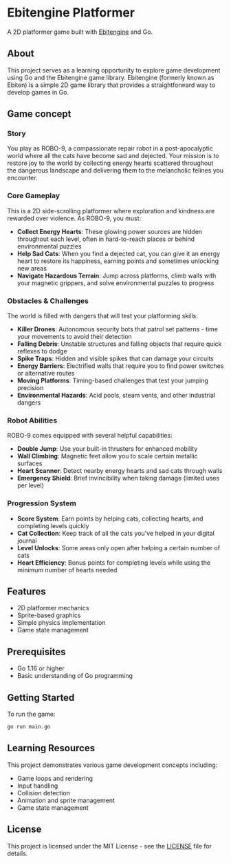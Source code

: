 # Ebitengine Platformer

A 2D platformer game built with [Ebitengine](https://ebitengine.org/) and Go.

## About

This project serves as a learning opportunity to explore game development using Go and the Ebitengine game library. Ebitengine (formerly known as Ebiten) is a simple 2D game library that provides a straightforward way to develop games in Go.

## Game concept

### Story
You play as ROBO-9, a compassionate repair robot in a post-apocalyptic world where all the cats have become sad and dejected. Your mission is to restore joy to the world by collecting energy hearts scattered throughout the dangerous landscape and delivering them to the melancholic felines you encounter.

### Core Gameplay
This is a 2D side-scrolling platformer where exploration and kindness are rewarded over violence. As ROBO-9, you must:

- **Collect Energy Hearts**: These glowing power sources are hidden throughout each level, often in hard-to-reach places or behind environmental puzzles
- **Help Sad Cats**: When you find a dejected cat, you can give it an energy heart to restore its happiness, earning points and sometimes unlocking new areas
- **Navigate Hazardous Terrain**: Jump across platforms, climb walls with your magnetic grippers, and solve environmental puzzles to progress

### Obstacles & Challenges
The world is filled with dangers that will test your platforming skills:

- **Killer Drones**: Autonomous security bots that patrol set patterns - time your movements to avoid their detection
- **Falling Debris**: Unstable structures and falling objects that require quick reflexes to dodge
- **Spike Traps**: Hidden and visible spikes that can damage your circuits
- **Energy Barriers**: Electrified walls that require you to find power switches or alternative routes
- **Moving Platforms**: Timing-based challenges that test your jumping precision
- **Environmental Hazards**: Acid pools, steam vents, and other industrial dangers

### Robot Abilities
ROBO-9 comes equipped with several helpful capabilities:

- **Double Jump**: Use your built-in thrusters for enhanced mobility
- **Wall Climbing**: Magnetic feet allow you to scale certain metallic surfaces
- **Heart Scanner**: Detect nearby energy hearts and sad cats through walls
- **Emergency Shield**: Brief invincibility when taking damage (limited uses per level)

### Progression System
- **Score System**: Earn points by helping cats, collecting hearts, and completing levels quickly
- **Cat Collection**: Keep track of all the cats you've helped in your digital journal
- **Level Unlocks**: Some areas only open after helping a certain number of cats
- **Heart Efficiency**: Bonus points for completing levels while using the minimum number of hearts needed


## Features

- 2D platformer mechanics
- Sprite-based graphics
- Simple physics implementation
- Game state management

## Prerequisites

- Go 1.16 or higher
- Basic understanding of Go programming

## Getting Started

To run the game:

```bash
go run main.go
```

## Learning Resources

This project demonstrates various game development concepts including:

- Game loops and rendering
- Input handling
- Collision detection
- Animation and sprite management
- Game state management

## License

This project is licensed under the MIT License - see the [LICENSE](LICENSE) file for details.

